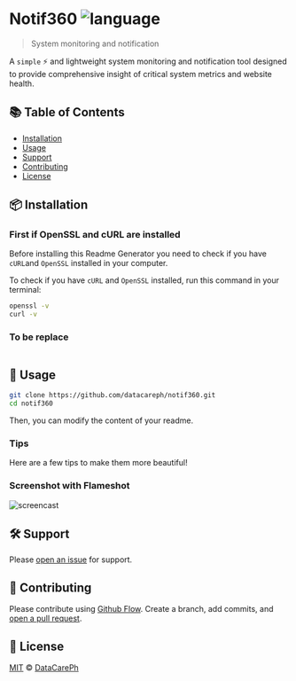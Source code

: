 # Notif360 ![language](https://img.shields.io/badge/language-bash-green.svg)

> System monitoring and notification

A `simple` :zap: and lightweight system monitoring and notification tool designed to provide comprehensive insight of critical system metrics and website health.

## :books: Table of Contents

- [Installation](#package-installation)
- [Usage](#rocket-usage)
- [Support](#hammer_and_wrench-support)
- [Contributing](#memo-contributing)
- [License](#scroll-license)

## :package: Installation

### First if OpenSSL and cURL are installed

Before installing this Readme Generator you need to check if you have `cURL`and `OpenSSL` installed in your computer.

To check if you have `cURL` and `OpenSSL` installed, run this command in your terminal:

```sh
openssl -v
curl -v
```

### To be replace

```sh

```

## :rocket: Usage

```sh
git clone https://github.com/datacareph/notif360.git
cd notif360
```

Then, you can modify the content of your readme.


### Tips

Here are a few tips to make them more beautiful!

### Screenshot with Flameshot

![screencast](https://imgur.com/CeueuNB.png)

## :hammer_and_wrench: Support

Please [open an issue](https://github.com/datacareph/notif360/issues/new) for support.

## :memo: Contributing

Please contribute using [Github Flow](https://guides.github.com/introduction/flow/). Create a branch, add commits, and [open a pull request](https://github.com/datacareph/notif360/compare/).

## :scroll: License

[MIT](LICENSE) © [DataCarePh](https://github.com/datacareph/)
